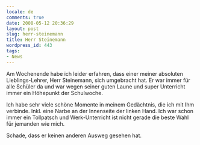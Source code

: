 ```yaml
---
locale: de
comments: true
date: 2008-05-12 20:36:29
layout: post
slug: herr-steinemann
title: Herr Steinemann
wordpress_id: 443
tags:
- News
---
```


Am Wochenende habe ich leider erfahren, dass einer meiner absoluten
Lieblings-Lehrer, Herr Steinemann, sich umgebracht hat. Er war immer für alle
Schüler da und war wegen seiner guten Laune und super Unterricht immer ein
Höhepunkt der Schulwoche.

Ich habe sehr viele schöne Momente in meinem Gedächtnis, die ich mit Ihm
verbinde. Inkl. eine Narbe an der Innenseite der linken Hand. Ich war schon
immer ein Tollpatsch und Werk-Unterricht ist nicht gerade die beste Wahl für
jemanden wie mich.

Schade, dass er keinen anderen Ausweg gesehen hat.
